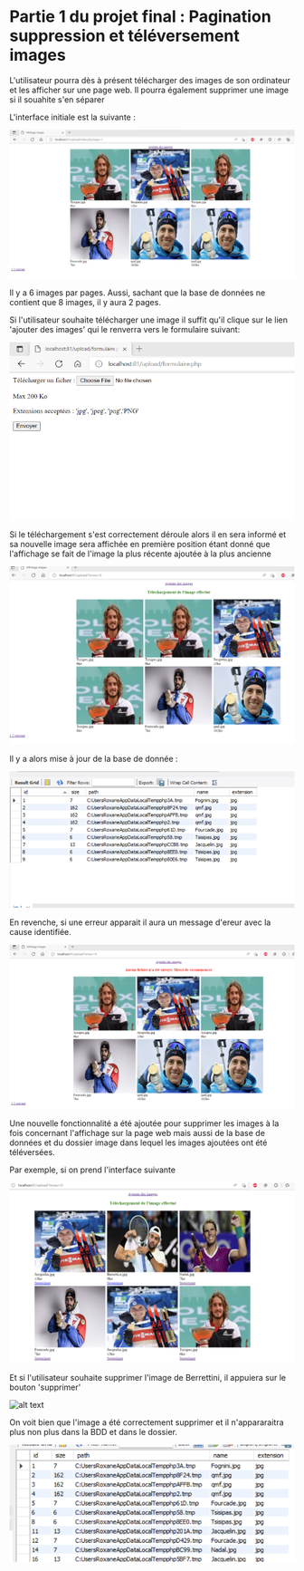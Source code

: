 # Partie 1 du projet final : Pagination suppression et téléversement images

L'utilisateur pourra dès à présent télécharger des images de son ordinateur et les afficher sur une page web. Il pourra également supprimer une image si il souahite s'en séparer

L'interface initiale est la suivante :

![alt text](images_readme/rendu_index.png)

Il y a 6 images par pages. Aussi, sachant que la base de données ne contient que 8 images, il y aura 2 pages.

Si l'utilisateur souhaite télécharger une image il suffit qu'il clique sur le lien 'ajouter des images' qui le renverra vers le formulaire suivant:

![alt text](images_readme/rendu_formulaire.png)

Si le téléchargement s'est correctement déroule alors il en sera informé et sa nouvelle image sera affichée en première position étant donné que l'affichage se fait de l'image la plus récente ajoutée à la plus ancienne


![alt text](images_readme/rendu_correct.png)

Il y a alors mise à jour de la base de donnée : 

![alt text](images_readme/rendu_bdd.png)

En revenche, si une erreur apparait il aura un message d'ereur avec la cause identifiée.


![alt text](images_readme/rendu_erreur.png)

Une  nouvelle fonctionnalité a été ajoutée pour supprimer les images à la fois concernant l'affichage sur la page web mais aussi de la base de données et du dossier image dans lequel les images ajoutées ont été téléversées.

Par exemple, si on prend l'interface suivante

![alt text](images_readme/sup_avant.png)

Et si l'utilisateur souhaite supprimer l'image de Berrettini, il appuiera sur le bouton 'supprimer'

![alt text](images_readme/sup_après.png)

On voit bien que l'image a été correctement supprimer et il n'appararaitra plus non plus dans la BDD et dans le dossier.

![alt text](images_readme/bdd_sup.png)
